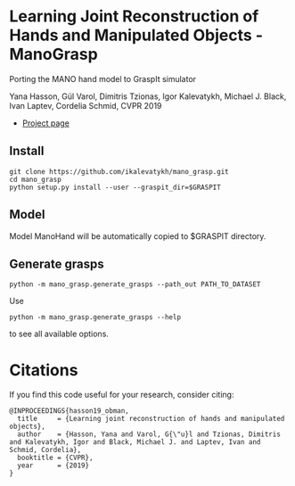 # Learning Joint Reconstruction of Hands and Manipulated Objects - ManoGrasp

Porting the MANO hand model to GraspIt simulator

Yana Hasson, Gül Varol, Dimitris Tzionas, Igor Kalevatykh, Michael J. Black,  Ivan Laptev, Cordelia Schmid, CVPR 2019

- [Project page](https://hassony2.github.io/obman)

## Install

```
git clone https://github.com/ikalevatykh/mano_grasp.git
cd mano_grasp
python setup.py install --user --graspit_dir=$GRASPIT
```

## Model

Model ManoHand will be automatically copied to $GRASPIT directory.

## Generate grasps

    python -m mano_grasp.generate_grasps --path_out PATH_TO_DATASET

Use 

    python -m mano_grasp.generate_grasps --help

to see all available options.

# Citations

If you find this code useful for your research, consider citing:

```
@INPROCEEDINGS{hasson19_obman,
  title     = {Learning joint reconstruction of hands and manipulated objects},
  author    = {Hasson, Yana and Varol, G{\"u}l and Tzionas, Dimitris and Kalevatykh, Igor and Black, Michael J. and Laptev, Ivan and Schmid, Cordelia},
  booktitle = {CVPR},
  year      = {2019}
}
```

